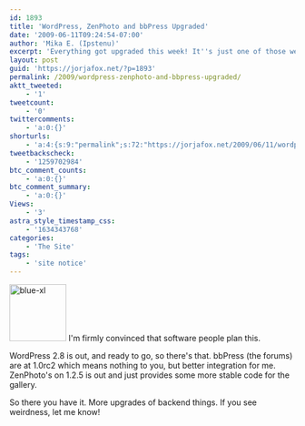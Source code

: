 ```yaml
---
id: 1893
title: 'WordPress, ZenPhoto and bbPress Upgraded'
date: '2009-06-11T09:24:54-07:00'
author: 'Mika E. (Ipstenu)'
excerpt: 'Everything got upgraded this week! It''s just one of those weeks.'
layout: post
guid: 'https://jorjafox.net/?p=1893'
permalink: /2009/wordpress-zenphoto-and-bbpress-upgraded/
aktt_tweeted:
    - '1'
tweetcount:
    - '0'
twittercomments:
    - 'a:0:{}'
shorturls:
    - 'a:4:{s:9:"permalink";s:72:"https://jorjafox.net/2009/06/11/wordpress-zenphoto-and-bbpress-upgraded/";s:7:"tinyurl";s:25:"http://tinyurl.com/mq4fvw";s:4:"isgd";s:18:"http://is.gd/52VC8";s:5:"bitly";s:20:"http://bit.ly/6FyDrn";}'
tweetbackscheck:
    - '1259702984'
btc_comment_counts:
    - 'a:0:{}'
btc_comment_summary:
    - 'a:0:{}'
Views:
    - '3'
astra_style_timestamp_css:
    - '1634343768'
categories:
    - 'The Site'
tags:
    - 'site notice'
---
```


<a href="http://wordpress.org"><img src="//static.jorjafox.net/wordpress/2009/06/blue-xl-100x100.png" alt="blue-xl" title="blue-xl" width="100" height="100" class="alignleft size-thumbnail wp-image-1894" /></a> I'm firmly convinced that software people plan this.

WordPress 2.8 is out, and ready to go, so there's that. bbPress (the forums) are at 1.0rc2 which means nothing to you, but better integration for me. ZenPhoto's on 1.2.5 is out and just provides some more stable code for the gallery.

So there you have it. More upgrades of backend things. If you see weirdness, let me know!
